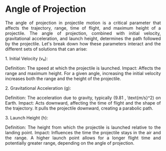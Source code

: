 # Angle of Projection

<p align="justify">
The angle of projection in projectile motion is a critical parameter that affects the trajectory, range, time of flight, and maximum height of a projectile. The angle of projection, combined with initial velocity, gravitational acceleration, and launch height, determines the path followed by the projectile. Let's break down how these parameters interact and the different sets of solutions that can arise:
</p>
1. Initial Velocity (v₀):
<p align="justify">
Definition: The speed at which the projectile is launched.
Impact: Affects the range and maximum height. For a given angle, increasing the initial velocity increases both the range and the height of the projectile.
</p>
2. Gravitational Acceleration (g):
<p align="justify">
Definition: The acceleration due to gravity, typically (9.81 , \text{m/s}^2) on Earth.
Impact: Acts downward, affecting the time of flight and the shape of the trajectory. It pulls the projectile downward, creating a parabolic path.
</p>
3. Launch Height (h):
<p align="justify">
Definition: The height from which the projectile is launched relative to the landing point.
Impact: Influences the time the projectile stays in the air and the range. A higher launch point allows for a longer flight time and potentially greater range, depending on the angle of projection.
</p>
